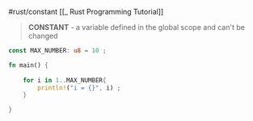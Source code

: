 #rust/constant
[[_ Rust Programming Tutorial]]

> **CONSTANT** -  a variable defined in the global scope and can't be changed

```rust
const MAX_NUMBER: u8 = 10 ;

fn main() {
    
    for i in 1..MAX_NUMBER{
        println!("i = {}", i) ;
    }

}
```




